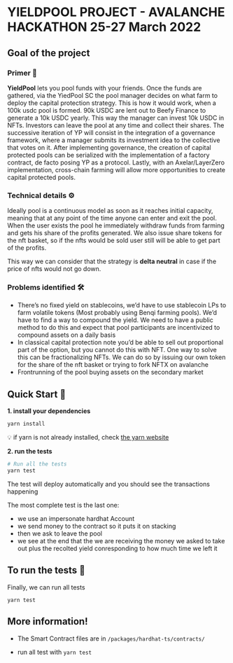# YIELDPOOL PROJECT - AVALANCHE HACKATHON 25-27 March 2022

## Goal of the project

### Primer 🧠


**YieldPool** lets you pool funds with your friends. Once the funds are gathered, via the YiedPool SC the pool manager decides on what farm to deploy the capital protection strategy. 
This is how it would work, when a 100k usdc pool is formed. 90k USDC are lent out to Beefy Finance to generate a 10k USDC yearly. This way the manager can invest 10k USDC in NFTs. 
Investors can leave the pool at any time and collect their shares. 
The successive iteration of YP will consist in the integration of a governance framework, where a manager submits its investment idea to the collective that votes on it. 
After implementing governance, the creation of capital protected pools can be serialized with the implementation of a factory contract, de facto posing YP as a protocol. 
Lastly, with an Axelar/LayerZero implementation, cross-chain farming will allow more opportunities to create capital protected pools. 

### Technical details ⚙️

Ideally pool is a continuous model as soon as it reaches initial capacity, meaning that at any point of the time anyone can enter and exit the pool. When the user exists the pool he immediately withdraw funds from farming and gets his share of the profits generated. We also issue share tokens for the nft basket, so if the nfts would be sold user still will be able to get part of the profits.

This way we can consider that the strategy is **delta neutral** in case if the price of nfts would not go down.

### Problems identified 🛠️

- There’s no fixed yield on stablecoins, we’d have to use stablecoin LPs to farm volatile tokens (Most probably using Benqi farming pools). We’d have to find a way to compound the yield. We need to have a public method to do this and expect that pool participants are incentivized to compound assets on a daily basis
- In classical capital protection note you’d be able to sell out proportional part of the option, but you cannot do this with NFT. One way to solve this can be fractionalizing NFTs. We can do so by issuing our own token for the share of the nft basket or trying to fork NFTX on avalanche
- Frontrunning of the pool buying assets on the secondary market



## Quick Start 🏁

**1. install your dependencies**

   ```bash
   yarn install
   ```
💡 if yarn is not already installed, check [the yarn website](https://classic.yarnpkg.com/lang/en/docs/install/#debian-stable)

**2. run the tests**
```bash
# Run all the tests
yarn test
```
The test will deploy automatically and you should see the transactions happening

The most complete test is the last one:
   - we use an impersonate hardhat Account
   - we send money to the contract so it puts it on stacking
   - then we ask to leave the pool
   - we see at the end that the we are receiving the money we asked to take out
   plus the recolted yield conresponding to how much time we left it

## To run the tests 🧪

Finally, we can run all tests
```
yarn test
```

## More information!

- The Smart Contract files are in ```/packages/hardhat-ts/contracts/```

- run all test with ```yarn test```
